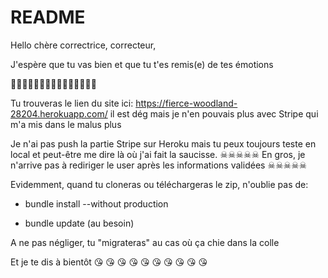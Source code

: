 # README

Hello chère correctrice, correcteur,

J'espère que tu vas bien et que tu t'es remis(e) de tes émotions 

🐻🐻🐻🐻🐻🐻🐻🐻🐻🐻🐻🐻🐻🐻🐻

Tu trouveras le lien du site ici: https://fierce-woodland-28204.herokuapp.com/
il est dég mais je n'en pouvais plus avec Stripe qui m'a mis dans le malus plus

Je n'ai pas push la partie Stripe sur Heroku mais tu peux toujours teste en local et peut-être me dire là où j'ai fait la saucisse. 
	☠☠☠☠☠ En gros, je n'arrive pas à rediriger le user après les informations validées ☠☠☠☠☠


Evidemment, quand tu cloneras ou téléchargeras le zip, n'oublie pas de:

* bundle install --without production

* bundle update (au besoin)

A ne pas négliger, tu "migrateras" au cas où ça chie dans la colle

Et je te dis à bientôt 
😘 😘 😘 😘 😘 😘 😘 😘 😘 😘 